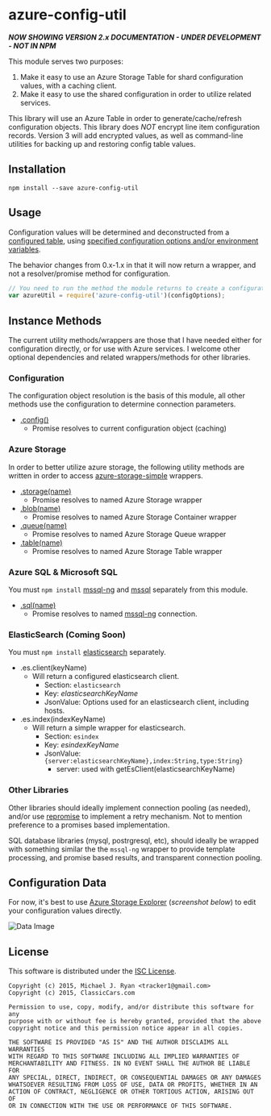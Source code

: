 # azure-config-util

***NOW SHOWING VERSION 2.x DOCUMENTATION - UNDER DEVELOPMENT - NOT IN NPM***

This module serves two purposes:

1. Make it easy to use an Azure Storage Table for shard configuration values, with a caching client.
2. Make it easy to use the shared configuration in order to utilize related services.

This library will use an Azure Table in order to generate/cache/refresh configuration objects.  This library does *NOT* encrypt line item configuration records.  Version 3 will add encrypted values, as well as command-line utilities for backing up and restoring config table values.


## Installation

```
npm install --save azure-config-util
```

## Usage

Configuration values will be determined and deconstructed from a [configured table](https://github.com/tracker1/azure-config-util/wiki/ConfigurationTable), using [specified configuration options and/or environment variables](https://github.com/tracker1/azure-config-util/wiki/ConfigurationOptions).

The behavior changes from 0.x-1.x in that it will now return a wrapper, and not a resolver/promise method for configuration.

```js
// You need to run the method the module returns to create a configuration fetcher
var azureUtil = require('azure-config-util')(configOptions);
```

## Instance Methods

The current utility methods/wrappers are those that I have needed either for configuration directly, or for use with Azure services.  I welcome other optional dependencies and related wrappers/methods for other libraries.

### Configuration

The configuration object resolution is the basis of this module, all other methods use the configuration to determine connection parameters.

* [.config()](https://github.com/tracker1/azure-config-util/wiki/GetConfigurationMethod)
  * Promise resolves to current configuration object (caching)

### Azure Storage

In order to better utilize azure storage, the following utility methods are written in order to access [azure-storage-simple](https://www.npmjs.com/package/azure-storage-simple) wrappers.

* [.storage(name)](https://github.com/tracker1/azure-config-util/wiki/GetStorageMethod)
  * Promise resolves to named Azure Storage wrapper
* [.blob(name)](https://github.com/tracker1/azure-config-util/wiki/GetBlobMethod)
  * Promise resolves to named Azure Storage Container wrapper
* [.queue(name)](https://github.com/tracker1/azure-config-util/wiki/GetQueueMethod)
  * Promise resolves to named Azure Storage Queue wrapper
* [.table(name)](https://github.com/tracker1/azure-config-util/wiki/GetTableMethod/)
  * Promise resolves to named Azure Storage Table wrapper

### Azure SQL & Microsoft SQL

You must `npm install` [mssql-ng](https://www.npmjs.com/package/mssql-ng) and [mssql](https://www.npmjs.com/package/mssql) separately from this module.


* [.sql(name)](https://github.com/tracker1/azure-config-util/wiki/GetSqlMethod)
  * Promise resolves to named [mssql-ng](https://www.npmjs.com/package/mssql-ng) connection.


### ElasticSearch (Coming Soon)

You must `npm install` [elasticsearch](https://www.npmjs.com/package/elasticsearch) separately.

* .es.client(keyName)
  * Will return a configured elasticsearch client.
    * Section: `elasticsearch`
    * Key: *elasticsearchKeyName*
    * JsonValue: Options used for an elasticsearch client, including hosts.
* .es.index(indexKeyName)
  * Will return a simple wrapper for elasticsearch.
    * Section: `esindex`
    * Key: *esindexKeyName*
    * JsonValue: `{server:elasticsearchKeyName},index:String,type:String}`
      * server: used with getEsClient(elasticsearchKeyName)

### Other Libraries

Other libraries should ideally implement connection pooling (as needed), and/or use [repromise](https://www.npmjs.com/package/repromise) to implement a retry mechanism.  Not to mention preference to a promises based implementation.

SQL database libraries (mysql, postrgresql, etc), should ideally be wrapped with something similar the the `mssql-ng` wrapper to provide template processing, and promise based results, and transparent connection pooling.


## Configuration Data

For now, it's best to use [Azure Storage Explorer](http://www.cerebrata.com/products/azure-explorer/introduction) (*screenshot below*) to edit your configuration values directly.

![Data Image](http://i.imgur.com/XYoM8CY.png)


## License

This software is distributed under the [ISC License](http://opensource.org/licenses/ISC).

```
Copyright (c) 2015, Michael J. Ryan <tracker1@gmail.com>
Copyright (c) 2015, ClassicCars.com

Permission to use, copy, modify, and/or distribute this software for any
purpose with or without fee is hereby granted, provided that the above
copyright notice and this permission notice appear in all copies.

THE SOFTWARE IS PROVIDED "AS IS" AND THE AUTHOR DISCLAIMS ALL WARRANTIES
WITH REGARD TO THIS SOFTWARE INCLUDING ALL IMPLIED WARRANTIES OF
MERCHANTABILITY AND FITNESS. IN NO EVENT SHALL THE AUTHOR BE LIABLE FOR
ANY SPECIAL, DIRECT, INDIRECT, OR CONSEQUENTIAL DAMAGES OR ANY DAMAGES
WHATSOEVER RESULTING FROM LOSS OF USE, DATA OR PROFITS, WHETHER IN AN
ACTION OF CONTRACT, NEGLIGENCE OR OTHER TORTIOUS ACTION, ARISING OUT OF
OR IN CONNECTION WITH THE USE OR PERFORMANCE OF THIS SOFTWARE.
```
